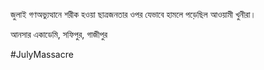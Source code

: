 জুলাই গণঅভ্যুত্থানে শরীক হওয়া ছাত্রজনতার ওপর যেভাবে হামলে পড়েছিল আওয়ামী খুনীরা।

আনসার একাডেমি, সফিপুর, গাজীপুর

#JulyMassacre
